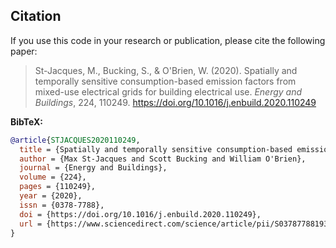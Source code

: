 ## Citation

If you use this code in your research or publication, please cite the following paper:

> St-Jacques, M., Bucking, S., & O'Brien, W. (2020). Spatially and temporally sensitive consumption-based emission factors from mixed-use electrical grids for building electrical use. *Energy and Buildings*, 224, 110249. https://doi.org/10.1016/j.enbuild.2020.110249

**BibTeX:**
```bibtex
@article{STJACQUES2020110249,
  title = {Spatially and temporally sensitive consumption-based emission factors from mixed-use electrical grids for building electrical use},
  author = {Max St-Jacques and Scott Bucking and William O'Brien},
  journal = {Energy and Buildings},
  volume = {224},
  pages = {110249},
  year = {2020},
  issn = {0378-7788},
  doi = {https://doi.org/10.1016/j.enbuild.2020.110249},
  url = {https://www.sciencedirect.com/science/article/pii/S0378778819337387}
}
